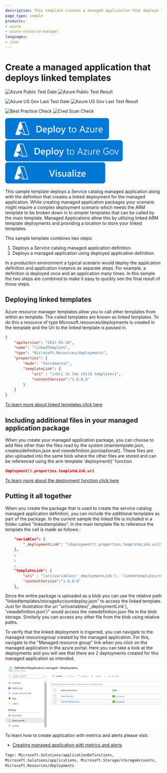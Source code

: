 ```yaml
---
description: This template creates a managed application that deploys linked templates.
page_type: sample
products:
- azure
- azure-resource-manager
languages:
- json
---
```

# Create a managed application that deploys linked templates

![Azure Public Test Date](https://azurequickstartsservice.blob.core.windows.net/badges/quickstarts/microsoft.solutions/managed-application-with-linked-templates/PublicLastTestDate.svg)
![Azure Public Test Result](https://azurequickstartsservice.blob.core.windows.net/badges/quickstarts/microsoft.solutions/managed-application-with-linked-templates/PublicDeployment.svg)

![Azure US Gov Last Test Date](https://azurequickstartsservice.blob.core.windows.net/badges/quickstarts/microsoft.solutions/managed-application-with-linked-templates/FairfaxLastTestDate.svg)
![Azure US Gov Last Test Result](https://azurequickstartsservice.blob.core.windows.net/badges/quickstarts/microsoft.solutions/managed-application-with-linked-templates/FairfaxDeployment.svg)

![Best Practice Check](https://azurequickstartsservice.blob.core.windows.net/badges/quickstarts/microsoft.solutions/managed-application-with-linked-templates/BestPracticeResult.svg)
![Cred Scan Check](https://azurequickstartsservice.blob.core.windows.net/badges/quickstarts/microsoft.solutions/managed-application-with-linked-templates/CredScanResult.svg)

[![Deploy To Azure](https://raw.githubusercontent.com/Azure/azure-quickstart-templates/master/1-CONTRIBUTION-GUIDE/images/deploytoazure.svg?sanitize=true)](https://portal.azure.com/#create/Microsoft.Template/uri/https%3A%2F%2Fraw.githubusercontent.com%2FAzure%2Fazure-quickstart-templates%2Fmaster%2Fquickstarts%2Fmicrosoft.solutions%2Fmanaged-application-with-linked-templates%2Fazuredeploy.json)
[![Deploy To Azure US Gov](https://raw.githubusercontent.com/Azure/azure-quickstart-templates/master/1-CONTRIBUTION-GUIDE/images/deploytoazuregov.svg?sanitize=true)](https://portal.azure.us/#create/Microsoft.Template/uri/https%3A%2F%2Fraw.githubusercontent.com%2FAzure%2Fazure-quickstart-templates%2Fmaster%2Fquickstarts%2Fmicrosoft.solutions%2Fmanaged-application-with-linked-templates%2Fazuredeploy.json)
[![Visualize](https://raw.githubusercontent.com/Azure/azure-quickstart-templates/master/1-CONTRIBUTION-GUIDE/images/visualizebutton.svg?sanitize=true)](http://armviz.io/#/?load=https%3A%2F%2Fraw.githubusercontent.com%2FAzure%2Fazure-quickstart-templates%2Fmaster%2Fquickstarts%2Fmicrosoft.solutions%2Fmanaged-application-with-linked-templates%2Fazuredeploy.json)

This sample template deploys a Service catalog managed application along with the definition that creates a linked deployment for the managed application. While creating managed application packages your scenario might require a complex deployment scenario which needs the ARM template to be broken down in to simpler templates that can be called by the main template. Managed Applications allow this by utilizing linked ARM template deployments and providing a location to store your linked templates.

This sample template combines two steps:

1) Deploys a Service catalog managed application definition.
2) Deploys a managed application using deployed application definition.

In a production environment a typical scenario would deploy the application definition and application instance as separate steps. For example, a definition is deployed once and an application many times. In this sample the two steps are combined to make it easy to quickly see the final result of those steps.

## Deploying linked templates

Azure resource manager templates allow you to call other templates from within an template. The called templates are known as linked templates. To do this a resource of type Microsoft.resources/deployments is created in the template and the Uri to the linked template is passed in.

```json
{
    "apiVersion": "2017-05-10",
    "name": "linkedTemplate",
    "type": "Microsoft.Resources/deployments",
    "properties": {
        "mode": "Incremental",
        "templateLink": {
            "uri" : "[<Uri to the child template>]",
            "contentVersion":"1.0.0.0"
        }
    }
}
```

[To learn more about linked templates click here](https://docs.microsoft.com/azure/azure-resource-manager/templates/linked-templates)

## Including additional files in your managed application package

When you create your managed application package, you can choose to add files other than the files read by the system (maintemplate.json, createuidefinition.json and viewdefinition.json(optional)). These files are also uploaded into the same blob where the other files are stored and can be referenced using the arm template 'deployment()' function

```json
deployment().properties.templateLink.uri
```

[To learn more about the deployment function click here](https://docs.microsoft.com/azure/azure-resource-manager/templates/template-functions-deployment)

## Putting it all together

When you create the package that is used to create the service catalog managed application definition, you can include the additional templates as part of the package. In the current sample the linked file is included in a folder called "linkedtemplates". In the main template file to reference the template the call is made as follows :

```json
    "variables": {
        "_deploymentLink": "[deployment().properties.templateLink.uri]"
    },
    .
    .
    .
    "templateLink": {
        "uri" : "[uri(variables('_deploymentLink'), 'linkedtemplates/storageAccountdeploy.json')]",
        "contentVersion":"1.0.0.0"
    },
```

Since the entire package is uploaded as a blob you can use the relative path "linkedtemplates/storageAccountdeploy.json" to access the linked template. Just for illustration the uri "uri(variables('_deploymentLink'), 'viewdefinition.json')" would access the viewdefinition.json file in the blob storage. Similarly you can access any other file from the blob using relative paths.

To verify that the linked deployment is trigerred, you can navigate to the managed resourcegroup created by the managed application. For this, navigate to the "Managed resource group" link when you click on the managed application in the azure portal. Here you can take a look at the deployments and you will see that there are 2 deployments created for this managed application as intended.

![Deployments](images/linkeddeployments.png)

To learn how to create application with metrics and alerts please visit:

+ [Creating managed application with metrics and alerts](https://github.com/Azure/azure-quickstart-templates/tree/master/101-managed-application-with-metrics-and-alerts)

`Tags: Microsoft.Solutions/applicationDefinitions, Microsoft.Solutions/applications, Microsoft.Storage/storageAccounts, Microsoft.Resources/deployments`
